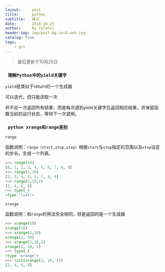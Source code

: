 ```yaml
---
layout:     post
title:      python
subtitle:   难点
date:       2018-10-25
author:     By ColaFei
header-img: img/post-bg-ios9-web.jpg
catalog: true
tags:
    - git
---
```


>最后更新于10月25日

### ```  理解Python中的yield关键字  ```

``` yield ```是类似于return的一个生成器

可以迭代，但只能读取一次

并不会一次返回所有结果，而是每次遇到yield关键字后返回相应结果，并保留函数当前的运行状态，等待下一次调用。



### ```  python xrange和range差别  ```

``` range ```

函数说明：``` range（start,stop,step） ```根据``` start ```与``` stop ```指定的范围以及``` step ```设定的步长，生成一个列表。

```python
>>> range(10)
[0, 1, 2, 3, 4, 5, 6, 7, 8, 9]
>>> range(2,10)
[2, 3, 4, 5, 6, 7, 8, 9]
>>> range(2,10,2)
[2, 4, 6, 8]
>>> type(_)
<type 'list'>
```

``` xrange ```

函数说明：和``` range ```的用法完全相同，但是返回的是一个生成器

```python
>>> xrange(10)
xrange(10)
>>> xrange(2,10)
xrange(2, 10)
>>> xrange(2,10,2)
xrange(2, 10, 2)
>>> type(_)
<type 'xrange'>
>>> list(xrange(2, 10, 2))
[2, 4, 6, 8] 

```
